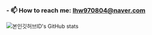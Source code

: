 ### - 📫 How to reach me: lhw970804@naver.com

![본인깃허브ID's GitHub stats](https://github-readme-stats.vercel.app/api?username=hyeongwoo-LEE&show_icons=true&theme=white)

<!--
**hyeongwoo-LEE/hyeongwoo-LEE** is a ✨ _special_ ✨ repository because its `README.md` (this file) appears on your GitHub profile.

Here are some ideas to get you started:

- 🔭 I’m currently working on ...
- 🌱 I’m currently learning ...
- 👯 I’m looking to collaborate on ...
- 🤔 I’m looking for help with ...
- 💬 Ask me about ...
- 📫 How to reach me: ...
- 😄 Pronouns: ...
- ⚡ Fun fact: ...
-->
